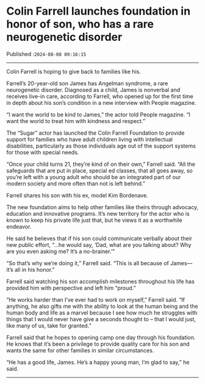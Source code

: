 # Colin Farrell launches foundation in honor of son, who has a rare neurogenetic disorder

Published :`2024-08-08 09:16:15`

---

Colin Farrell is hoping to give back to families like his.

Farrell’s 20-year-old son James has Angelman syndrome, a rare neurogenetic disorder. Diagnosed as a child, James is nonverbal and receives live-in care, according to Farrell, who opened up for the first time in depth about his son’s condition in a new interview with People magazine.

“I want the world to be kind to James,” the actor told People magazine. “I want the world to treat him with kindness and respect.”

The “Sugar” actor has launched the Colin Farrell Foundation to provide support for families who have adult children living with intellectual disabilities, particularly as those individuals age out of the support systems for those with special needs.

“Once your child turns 21, they’re kind of on their own,” Farrell said. “All the safeguards that are put in place, special ed classes, that all goes away, so you’re left with a young adult who should be an integrated part of our modern society and more often than not is left behind.”

Farrell shares his son with his ex, model Kim Bordenave.

The new foundation aims to help other families like theirs through advocacy, education and innovative programs. It’s new territory for the actor who is known to keep his private life just that, but he views it as a worthwhile endeavor.

He said he believes that if his son could communicate verbally about their new public effort, “…he would say, ‘Dad, what are you talking about? Why are you even asking me? It’s a no-brainer.’”

“So that’s why we’re doing it,” Farrell said. “This is all because of James— it’s all in his honor.”

Farrell said watching his son accomplish milestones throughout his life has provided him with perspective and left him “proud.”

“He works harder than I’ve ever had to work on myself,” Farrell said. “If anything, he also gifts me with the ability to look at the human being and the human body and life as a marvel because I see how much he struggles with things that I would never have give a seconds thought to – that I would just, like many of us, take for granted.”

Farrell said that he hopes to opening camp one day through his foundation. He knows that it’s been a privilege to provide quality care for his son and wants the same for other families in similar circumstances.

“He has a good life, James. He’s a happy young man, I’m glad to say,” he said.

---

